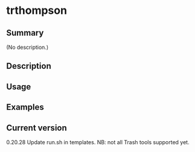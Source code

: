 # trthompson

## Summary

(No description.)

## Description

## Usage

## Examples

## Current version

0.20.28 Update run.sh in templates. NB: not all Trash tools supported yet.
